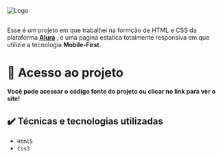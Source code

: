 
![Logo](https://user-images.githubusercontent.com/125760077/223535546-6db67c00-0319-440d-ad67-2de946cba3dd.svg)  

 ##
<p> Esse é um projeto em que trabalhei na formção de HTML e CSS da plataforma <strong> <a href="www.alura.com.br"> Alura</a> </strong>, é uma pagina estatica totalmente responsiva em que utilizie a tecnologia <strong>Mobile-First</strong>.

# 📁 Acesso ao projeto

**Você pode acessar o código fonte do projeto ou clicar no link para ver o site!**
  
  ## ✔️ Técnicas e tecnologias utilizadas
  
  - ``Html5``
  - ``Css3``
